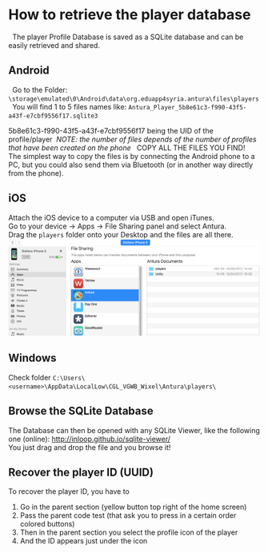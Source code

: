 # How to retrieve the player database
 
The player Profile Database is saved as a SQLite database and can be easily retrieved and shared.

## Android
 
Go to the Folder:
`\storage\emulated\0\Android\data\org.eduapp4syria.antura\files\players`  
 
You will find 1 to 5 files names like:
`Antura_Player_5b8e61c3-f990-43f5-a43f-e7cbf9556f17.sqlite3`  

5b8e61c3-f990-43f5-a43f-e7cbf9556f17 being the UID of the profile/player 
_NOTE: the number of files depends of the number of profiles that have been created on the phone_
 
COPY ALL THE FILES YOU FIND!  
The simplest way to copy the files is by connecting the Android phone to a PC, but you could also send them via Bluetooth (or in another way directly from the phone).

## iOS

Attach the iOS device to a computer via USB and open iTunes.  
Go to your device -> Apps -> File Sharing panel and select Antura.  
Drag the `players` folder onto your Desktop and the files are all there.
![](../images/iTunes-Antura_files_sharing.png)

## Windows

Check folder `C:\Users\<username>\AppData\LocalLow\CGL_VGWB_Wixel\Antura\players\`


## Browse the SQLite Database
The Database can then be opened with any SQLite Viewer, like the following one (online): <http://inloop.github.io/sqlite-viewer/>  
You just drag and drop the file and you browse it!

## Recover the player ID (UUID)
To recover the player ID, you have to
1. Go in the parent section (yellow button top right of the home screen)
2. Pass the parent code test (that ask you to press in a certain order colored buttons)
3. Then in the parent section you select the profile icon of the player
4. And the ID appears just under the icon
